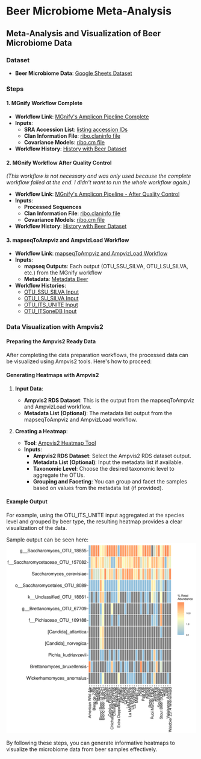 # Beer Microbiome Meta-Analysis

## Meta-Analysis and Visualization of Beer Microbiome Data

### Dataset

- **Beer Microbiome Data**: [Google Sheets Dataset](https://docs.google.com/spreadsheets/d/1RblHxOcXIFd2tg4P7cHtZNuElin5ifOHt_0KawkYU7A/edit?gid=0#gid=0)

### Steps

#### 1. MGnify Workflow Complete

- **Workflow Link**: [MGnify's Amplicon Pipeline Complete](https://usegalaxy.eu/u/marabesemer/w/mgnifys-amplicon-pipeline-complete)
- **Inputs**:
  - **SRA Accession List**: [listing accession IDs](https://github.com/MaraBesemer/BeerMicrobiomeMetaAnalysis/blob/main/input_tabular.txt)
  - **Clan Information File**: [ribo.claninfo file](https://github.com/MaraBesemer/BeerMicrobiomeMetaAnalysis/blob/main/ribo.claninfo.txt)
  - **Covariance Models**: [ribo.cm file](https://github.com/MaraBesemer/BeerMicrobiomeMetaAnalysis/blob/main/ribo.cm)
- **Workflow History**: [History with Beer Dataset](https://usegalaxy.eu/u/marabesemer/h/mgnify-complete-dataset-1)

#### 2. MGnify Workflow After Quality Control
*(This workflow is not necessary and was only used because the complete workflow failed at the end. I didn't want to run the whole workflow again.)*

- **Workflow Link**: [MGnify's Amplicon Pipeline - After Quality Control](https://usegalaxy.eu/u/marabesemer/w/mgnifys-amplicon-pipeline---after-quality-control)
- **Inputs**:
  - **Processed Sequences**
  - **Clan Information File**: [ribo.claninfo file](https://github.com/MaraBesemer/BeerMicrobiomeMetaAnalysis/blob/main/ribo.claninfo.txt)
  - **Covariance Models**: [ribo.cm file](https://github.com/MaraBesemer/BeerMicrobiomeMetaAnalysis/blob/main/ribo.cm)
- **Workflow History**: [History with Beer Dataset](https://usegalaxy.eu/u/marabesemer/h/after-quality-control-complete-dataset)

#### 3. mapseqToAmpviz and AmpvizLoad Workflow

- **Workflow Link**: [mapseqToAmpviz and AmpvizLoad Workflow](https://usegalaxy.eu/u/marabesemer/w/copy-of-mapseqtoampvis-and-appvisload-1)
- **Inputs**:
  - **mapseq Outputs**: Each output (OTU_SSU_SILVA, OTU_LSU_SILVA, etc.) from the MGnify workflow
  - **Metadata**: [Metadata Beer](https://github.com/MaraBesemer/BeerMicrobiomeMetaAnalysis/blob/main/Metadata-formatted.txt)
- **Workflow Histories**:
  - [OTU_SSU_SILVA Input](https://usegalaxy.eu/u/marabesemer/h/mapseqtoampviz-and-ampvizload-v2)
  - [OTU_LSU_SILVA Input](https://usegalaxy.eu/u/marabesemer/h/mapseqtoampviz-and-ampvizload-lsu)
  - [OTU_ITS_UNITE Input](https://usegalaxy.eu/u/marabesemer/h/mapseq-to-ampvis-its-unite)
  - [OTU_ITSoneDB Input](https://usegalaxy.eu/u/marabesemer/h/mapseq-to-ampvis-itsonedb)

### Data Visualization with Ampvis2

#### Preparing the Ampvis2 Ready Data

After completing the data preparation workflows, the processed data can be visualized using Ampvis2 tools. Here's how to proceed:

#### Generating Heatmaps with Ampvis2

1. **Input Data**:
   - **Ampvis2 RDS Dataset**: This is the output from the mapseqToAmpviz and AmpvizLoad workflow.
   - **Metadata List (Optional)**: The metadata list output from the mapseqToAmpviz and AmpvizLoad workflow.

2. **Creating a Heatmap**:
   - **Tool**: [Ampvis2 Heatmap Tool](https://usegalaxy.eu/?tool_id=toolshed.g2.bx.psu.edu%2Frepos%2Fiuc%2Fampvis2_heatmap%2Fampvis2_heatmap%2F2.8.6%2Bgalaxy1&version=latest)
   - **Inputs**:
     - **Ampvis2 RDS Dataset**: Select the Ampvis2 RDS dataset output.
     - **Metadata List (Optional)**: Input the metadata list if available.
     - **Taxonomic Level**: Choose the desired taxonomic level to aggregate the OTUs.
     - **Grouping and Faceting**: You can group and facet the samples based on values from the metadata list (if provided).

#### Example Output

For example, using the OTU_ITS_UNITE input aggregated at the species level and grouped by beer type, the resulting heatmap provides a clear visualization of the data. 

Sample output can be seen here:
[![Heatmap Preview](https://github.com/MaraBesemer/BeerMicrobiomeMetaAnalysis/blob/main/sample_heatmap.png)](https://github.com/MaraBesemer/BeerMicrobiomeMetaAnalysis/blob/main/Galaxy1742-.ampvis2_heatmap_on_data_1394_and_data_1393.pdf)

By following these steps, you can generate informative heatmaps to visualize the microbiome data from beer samples effectively.
